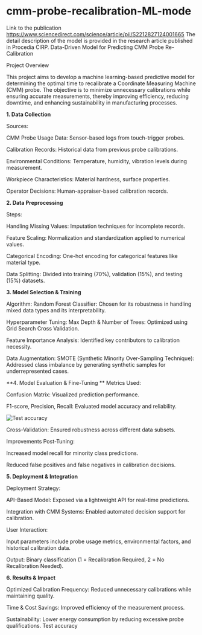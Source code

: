 # cmm-probe-recalibration-ML-mode
Link to the publication https://www.sciencedirect.com/science/article/pii/S2212827124001665
The detail description of the model is provided in the research article published in Procedia CIRP.
Data-Driven Model for Predicting CMM Probe Re-Calibration

Project Overview

This project aims to develop a machine learning-based predictive model for determining the optimal time to recalibrate a Coordinate Measuring Machine (CMM) probe. The objective is to minimize unnecessary calibrations while ensuring accurate measurements, thereby improving efficiency, reducing downtime, and enhancing sustainability in manufacturing processes.

**1. Data Collection**

Sources:

CMM Probe Usage Data: Sensor-based logs from touch-trigger probes.

Calibration Records: Historical data from previous probe calibrations.

Environmental Conditions: Temperature, humidity, vibration levels during measurement.

Workpiece Characteristics: Material hardness, surface properties.

Operator Decisions: Human-appraiser-based calibration records.

**2. Data Preprocessing**

Steps:

Handling Missing Values: Imputation techniques for incomplete records.

Feature Scaling: Normalization and standardization applied to numerical values.

Categorical Encoding: One-hot encoding for categorical features like material type.

Data Splitting: Divided into training (70%), validation (15%), and testing (15%) datasets.

**3. Model Selection & Training**

Algorithm: Random Forest Classifier: Chosen for its robustness in handling mixed data types and its interpretability.

Hyperparameter Tuning: Max Depth & Number of Trees: Optimized using Grid Search Cross Validation.

Feature Importance Analysis: Identified key contributors to calibration necessity.

Data Augmentation: SMOTE (Synthetic Minority Over-Sampling Technique): Addressed class imbalance by generating synthetic samples for underrepresented cases.

**4. Model Evaluation & Fine-Tuning
**
Metrics Used:

Confusion Matrix: Visualized prediction performance.

F1-score, Precision, Recall: Evaluated model accuracy and reliability.


![Test accuracy](https://github.com/user-attachments/assets/e8e96417-b83a-4f79-b320-45e64d849e51)


Cross-Validation: Ensured robustness across different data subsets.

Improvements Post-Tuning:

Increased model recall for minority class predictions.

Reduced false positives and false negatives in calibration decisions.

**5. Deployment & Integration**

Deployment Strategy:

API-Based Model: Exposed via a lightweight API for real-time predictions.

Integration with CMM Systems: Enabled automated decision support for calibration.

User Interaction:

Input parameters include probe usage metrics, environmental factors, and historical calibration data.

Output: Binary classification (1 = Recalibration Required, 2 = No Recalibration Needed).

**6. Results & Impact**

Optimized Calibration Frequency: Reduced unnecessary calibrations while maintaining quality.

Time & Cost Savings: Improved efficiency of the measurement process.

Sustainability: Lower energy consumption by reducing excessive probe qualifications.
Test accuracy

